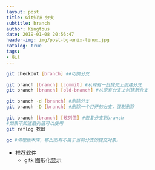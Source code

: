 ```yaml
---
layout: post
title: Git知识-分支
subtitle: branch
author: Kingtous
date: 2019-01-08 20:56:47
header-img: img/post-bg-unix-linux.jpg
catalog: true
tags:
- Git
---
```


```bash
git checkout [branch] ##切换分支
```

```bash
git branch [branch] [commit] #从现有一批提交上创建分支
git branch [branch] [old-branch] #从原有分支上创建新分支
```

```bash
git branch -d [branch] #删除分支
git branch -D [branch] #删除一个打开的分支，强制删除
```

```bash
git branch [branch] [散列值] #恢复分支到branch
#如果不知道散列值可以使用
git reflog 找出
```

```bash
gc #清理版本库，移出所有不属于当前分支的提交对象。
```

- 推荐软件
  - gitk 图形化显示